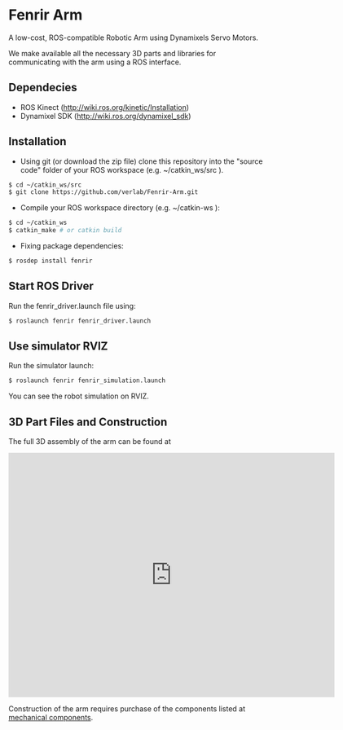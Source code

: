 # Fenrir Arm

A low-cost, ROS-compatible Robotic Arm using Dynamixels Servo Motors.

We make available all the necessary 3D parts and libraries for communicating with the arm using a ROS interface.

## Dependecies

-   ROS Kinect (http://wiki.ros.org/kinetic/Installation)
-   Dynamixel SDK (http://wiki.ros.org/dynamixel_sdk)

## Installation

-   Using git (or download the zip file) clone this repository into the "source code" folder of your ROS workspace (e.g. ~/catkin_ws/src ).

```sh
$ cd ~/catkin_ws/src
$ git clone https://github.com/verlab/Fenrir-Arm.git
```

-   Compile your ROS workspace directory (e.g. ~/catkin-ws ):

```sh
$ cd ~/catkin_ws
$ catkin_make # or catkin build
```

-   Fixing package dependencies:

```sh
$ rosdep install fenrir
```

## Start ROS Driver

Run the fenrir_driver.launch file using:

```sh
$ roslaunch fenrir fenrir_driver.launch
```

## Use simulator RVIZ

Run the simulator launch:

```sh
$ roslaunch fenrir fenrir_simulation.launch
```

You can see the robot simulation on RVIZ.

## 3D Part Files and Construction

The full 3D assembly of the arm can be found at
<iframe src="https://myhub.autodesk360.com/ue2ae9b78/shares/public/SH919a0QTf3c32634dcfc2cfa3694b63d784?mode=embed" width="640" height="480" allowfullscreen="true" webkitallowfullscreen="true" mozallowfullscreen="true"  frameborder="0"></iframe>

Construction of the arm requires purchase of the components listed at [mechanical components](construction/mechanical_components.md).
